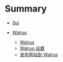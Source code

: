 # Summary

- [Sui ](./sui/intro.md)
- [Walrus]()

  - [Walrus](./walrus/intro.md)
  - [Walrus 设置](./walrus/setup.md)
  - [发布网站到 Walrus](./walrus/publish-site.md)
